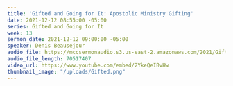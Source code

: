 ```yaml
---
title: 'Gifted and Going for It: Apostolic Ministry Gifting'
date: 2021-12-12 08:55:00 -05:00
series: Gifted and Going for It
week: 13
sermon_date: 2021-12-12 09:00:00 -05:00
speaker: Denis Beausejour
audio_file: https://mccsermonaudio.s3.us-east-2.amazonaws.com/2021/Gifted/Week+13+Gifted+.mp3
audio_file_length: 70517407
video_url: https://www.youtube.com/embed/2YkeQeIBvHw
thumbnail_image: "/uploads/Gifted.png"
---
```


